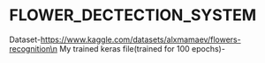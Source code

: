 # FLOWER_DECTECTION_SYSTEM
Dataset-https://www.kaggle.com/datasets/alxmamaev/flowers-recognition\n
My trained keras file(trained for 100 epochs)-
